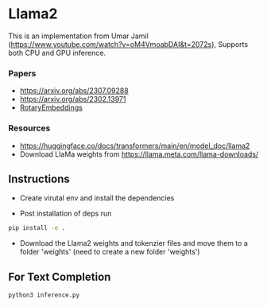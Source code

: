 # Llama2

This is an implementation from Umar Jamil (https://www.youtube.com/watch?v=oM4VmoabDAI&t=2072s), Supports both CPU and GPU inference.

### Papers

- https://arxiv.org/abs/2307.09288
- https://arxiv.org/abs/2302.13971
- [RotaryEmbeddings](https://arxiv.org/abs/2104.09864)

### Resources

- https://huggingface.co/docs/transformers/main/en/model_doc/llama2
- Download LlaMa weights from https://llama.meta.com/llama-downloads/

## Instructions

- Create virutal env and install the dependencies

- Post installation of deps run

```sh
pip install -e .
```

- Download the Llama2 weights and tokenzier files and move them to a folder 'weights' (need to create a new folder 'weights')

## For Text Completion

```sh
python3 inference.py
```
